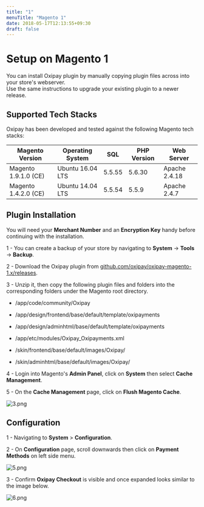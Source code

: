 ```yaml
---
title: "1"
menuTitle: "Magento 1"
date: 2018-05-17T12:13:55+09:30
draft: false
---
```


<h1>Setup on Magento 1</h1>

You can install Oxipay plugin by manually copying plugin files across into your store's webserver. <br>
Use the same instructions to upgrade your existing plugin to a newer release.

## Supported Tech Stacks

Oxipay has been developed and tested against the following Magento tech stacks:

| Magento Version      | Operating System | SQL    | PHP Version | Web Server    |
|----------------------|------------------|--------|-------------|---------------|
| Magento 1.9.1.0 (CE) | Ubuntu 16.04 LTS | 5.5.55 | 5.6.30      | Apache 2.4.18 |
| Magento 1.4.2.0 (CE) | Ubuntu 14.04 LTS | 5.5.54 | 5.5.9       | Apache 2.4.7  |


## Plugin Installation

<div class="panel">
  You will need your <b>Merchant Number</b> and an <b>Encryption Key</b> handy before continuing with the installation.
</div>

1 - You can create a backup of your store by navigating to **System** -> **Tools** -> **Backup**.

2 - Download the Oxipay plugin from [github.com/oxipay/oxipay-magento-1.x/releases](https://github.com/oxipay/oxipay-magento-1.x/releases).

3 - Unzip it, then copy the following plugin files and folders into the corresponding folders under the Magento root directory.

- /app/code/community/Oxipay
- /app/design/frontend/base/default/template/oxipayments
- /app/design/adminhtml/base/default/template/oxipayments
- /app/etc/modules/Oxipay_Oxipayments.xml

- /skin/frontend/base/default/images/Oxipay/
- /skin/adminhtml/base/default/images/Oxipay/

4 - Login into Magento's **Admin Panel**, click on **System** then select **Cache Management**.

5 - On the **Cache Management** page, click on **Flush Magento Cache**.

![3.png](/img/platforms/magento_1/3.png)

## Configuration

1 - Navigating to **System** > **Configuration**.

2 - On **Configuration** page, scroll downwards then click on **Payment Methods** on left side menu.

![5.png](/img/platforms/magento_1/5.png)

3 - Confirm  **Oxipay Checkout** is visible and once expanded looks similar to the image below.

![6.png](/img/platforms/magento_1/6.png)

